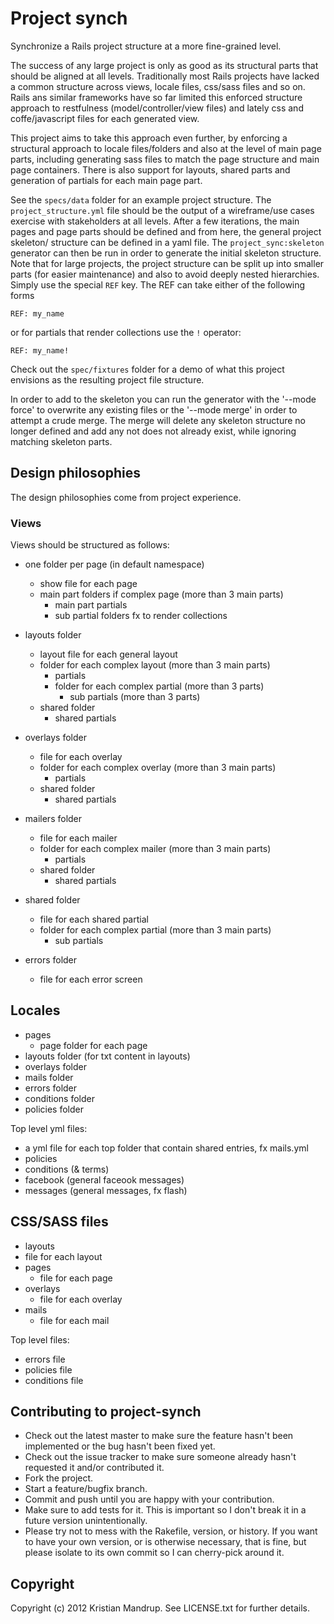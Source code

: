 # Project synch

Synchronize a Rails project structure at a more fine-grained level.

The success of any large project is only as good as its structural parts that should be aligned at all levels. Traditionally most Rails projects have lacked a common structure across views, locale files, css/sass files and so on. Rails ans similar frameworks have so far limited this enforced structure approach to restfulness (model/controller/view files) and lately css and coffe/javascript files for each generated view. 

This project aims to take this approach even further, by enforcing a structural approach to locale files/folders and also at the level of main page parts, including generating sass files to match the page structure and main page containers. There is also support for layouts, shared parts and generation of partials for each main page part.

See the `specs/data` folder for an example project structure.
The `project_structure.yml` file should be the output of a wireframe/use cases exercise with stakeholders at all levels. After a few iterations, the main pages and page parts should be defined and from here, the general project skeleton/ structure can be defined in a yaml file. The `project_sync:skeleton` generator can then be run in order to generate the initial skeleton structure.
Note that for large projects, the project structure can be split up into smaller parts (for easier maintenance) and also to avoid deeply nested hierarchies. Simply use the special `REF` key. The REF can take either of the following forms

`REF: my_name`

or for partials that render collections use the `!` operator:

`REF: my_name!`

Check out the `spec/fixtures` folder for a demo of what this project envisions as the resulting project file structure.

In order to add to the skeleton you can run the generator with the '--mode force' to overwrite any existing files or the '--mode merge' in order to attempt a crude merge. The merge will delete any skeleton structure no longer defined and add any not does not already exist, while ignoring matching skeleton parts.

## Design philosophies

The design philosophies come from project experience.

### Views

Views should be structured as follows:

* one folder per page (in default namespace)
  * show file for each page
  * main part folders if complex page (more than 3 main parts)
    * main part partials
    * sub partial folders fx to render collections

* layouts folder
  * layout file for each general layout
  * folder for each complex layout (more than 3 main parts)
    * partials 
    * folder for each complex partial (more than 3 parts)
      * sub partials (more than 3 parts)
  * shared folder
    * shared partials

* overlays folder
  * file for each overlay
  * folder for each complex overlay (more than 3 main parts)
    * partials 
  * shared folder
    * shared partials

* mailers folder
  * file for each mailer
  * folder for each complex mailer (more than 3 main parts)
    * partials 
  * shared folder
    * shared partials

* shared folder
  * file for each shared partial
  * folder for each complex partial (more than 3 main parts)
    * sub partials
* errors folder
  * file for each error screen 

## Locales

* pages 
  * page folder for each page
* layouts folder (for txt content in layouts)
* overlays folder
* mails folder
* errors folder
* conditions folder
* policies folder  

Top level yml files:

* a yml file for each top folder that contain shared entries, fx mails.yml
* policies
* conditions (& terms)
* facebook (general faceook messages)
* messages (general messages, fx flash)

## CSS/SASS files

* layouts
 * file for each layout
* pages
  * file for each page
* overlays
  * file for each overlay
* mails
  * file for each mail

Top level files:

* errors file
* policies file
* conditions file

## Contributing to project-synch
 
* Check out the latest master to make sure the feature hasn't been implemented or the bug hasn't been fixed yet.
* Check out the issue tracker to make sure someone already hasn't requested it and/or contributed it.
* Fork the project.
* Start a feature/bugfix branch.
* Commit and push until you are happy with your contribution.
* Make sure to add tests for it. This is important so I don't break it in a future version unintentionally.
* Please try not to mess with the Rakefile, version, or history. If you want to have your own version, or is otherwise necessary, that is fine, but please isolate to its own commit so I can cherry-pick around it.

## Copyright

Copyright (c) 2012 Kristian Mandrup. See LICENSE.txt for
further details.

